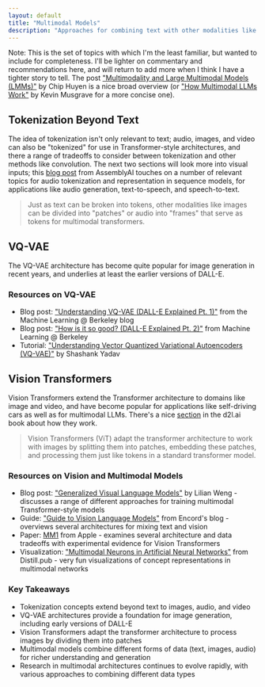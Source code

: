 ```yaml
---
layout: default
title: "Multimodal Models"
description: "Approaches for combining text with other modalities like images, audio, and video."
---
```


<link rel="stylesheet" href="{{ '/assets/css/section-academic.css' | relative_url }}">

<div class="key-concept">
  Note: This is the set of topics with which I'm the least familiar, but wanted to include for completeness. I'll be lighter on commentary and recommendations here, and will return to add more when I think I have a tighter story to tell. The post <a href="https://huyenchip.com/2023/10/10/multimodal.html">"Multimodality and Large Multimodal Models (LMMs)"</a> by Chip Huyen is a nice broad overview (or <a href="https://www.determined.ai/blog/multimodal-llms">"How Multimodal LLMs Work"</a> by Kevin Musgrave for a more concise one).
</div>

<h2 id="tokenization-beyond-text">Tokenization Beyond Text</h2>

The idea of tokenization isn't only relevant to text; audio, images, and video can also be "tokenized" for use in Transformer-style architectures, and there a range of tradeoffs to consider between tokenization and other methods like convolution. The next two sections will look more into visual inputs; this [blog post](https://www.assemblyai.com/blog/recent-developments-in-generative-ai-for-audio/) from AssemblyAI touches on a number of relevant topics for audio tokenization and representation in sequence models, for applications like audio generation, text-to-speech, and speech-to-text.

<blockquote>
  Just as text can be broken into tokens, other modalities like images can be divided into "patches" or audio into "frames" that serve as tokens for multimodal transformers.
</blockquote>

<h2 id="vq-vae">VQ-VAE</h2>

The VQ-VAE architecture has become quite popular for image generation in recent years, and underlies at least the earlier versions of DALL-E.

<div class="resource-links">
  <h3>Resources on VQ-VAE</h3>
  <ul>
    <li>Blog post: <a href="https://mlberkeley.substack.com/p/vq-vae">"Understanding VQ-VAE (DALL-E Explained Pt. 1)"</a> from the Machine Learning @ Berkeley blog</li>
    <li>Blog post: <a href="https://mlberkeley.substack.com/p/dalle2">"How is it so good? (DALL-E Explained Pt. 2)"</a> from Machine Learning @ Berkeley</li>
    <li>Tutorial: <a href="https://shashank7-iitd.medium.com/understanding-vector-quantized-variational-autoencoders-vq-vae-323d710a888a">"Understanding Vector Quantized Variational Autoencoders (VQ-VAE)"</a> by Shashank Yadav</li>
  </ul>
</div>

<h2 id="vision-transformers">Vision Transformers</h2>

Vision Transformers extend the Transformer architecture to domains like image and video, and have become popular for applications like self-driving cars as well as for multimodal LLMs. There's a nice [section](https://d2l.ai/chapter_attention-mechanisms-and-transformers/vision-transformer.html) in the d2l.ai book about how they work.

<blockquote>
  Vision Transformers (ViT) adapt the transformer architecture to work with images by splitting them into patches, embedding these patches, and processing them just like tokens in a standard transformer model.
</blockquote>

<div class="resource-links">
  <h3>Resources on Vision and Multimodal Models</h3>
  <ul>
    <li>Blog post: <a href="https://lilianweng.github.io/posts/2022-06-09-vlm/">"Generalized Visual Language Models"</a> by Lilian Weng - discusses a range of different approaches for training multimodal Transformer-style models</li>
    <li>Guide: <a href="https://encord.com/blog/vision-language-models-guide/">"Guide to Vision Language Models"</a> from Encord's blog - overviews several architectures for mixing text and vision</li>
    <li>Paper: <a href="https://arxiv.org/abs/2403.09611">MM1</a> from Apple - examines several architecture and data tradeoffs with experimental evidence for Vision Transformers</li>
    <li>Visualization: <a href="https://distill.pub/2021/multimodal-neurons/">"Multimodal Neurons in Artificial Neural Networks"</a> from Distill.pub - very fun visualizations of concept representations in multimodal networks</li>
  </ul>
</div>

<div class="summary-section">
  <h3>Key Takeaways</h3>
  <ul>
    <li>Tokenization concepts extend beyond text to images, audio, and video</li>
    <li>VQ-VAE architectures provide a foundation for image generation, including early versions of DALL-E</li>
    <li>Vision Transformers adapt the transformer architecture to process images by dividing them into patches</li>
    <li>Multimodal models combine different forms of data (text, images, audio) for richer understanding and generation</li>
    <li>Research in multimodal architectures continues to evolve rapidly, with various approaches to combining different data types</li>
  </ul>
</div>

<script>
  // Navigation variables
  var prevSection = "/content/handbooks/generative-ai/section8.md";
</script>

<script src="{{ '/assets/js/section-academic.js' | relative_url }}"></script>
